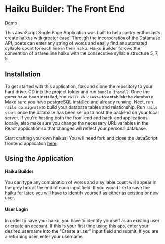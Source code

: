 # Haiku Builder: The Front End

[Demo](https://www.youtube.com/watch?v=Qnsh0I7ycZ0&feature=youtu.be)

This JavaScript Single Page Application was built to help poetry enthusiasts create haikus with greater ease! Through the incorporation of the Datamuse API, poets can enter any string of words and easily find an automated syllable count for each line in their haiku. Haiku Builder follows the convention of a three line haiku with the consecutive syllable structure 5, 7, 5.

<!-- #### Ex. -->

<!-- Insert an example of a haiku poem  -->

## Installation
To get started with this application, fork and clone the repository to your hard drive. CD into the project folder and run `bundle install`. Once the gems have been installed, run `rails db:create` to establish the database. Make sure you have postgreSQL installed and already running. Next, run `rails db:migrate` to build your database tables and relationship. Run `rails start` once the database has been set up to host the backend on your local server. If you're hosting both the front-end and back-end applications locally, also make sure you change the necessary URL variables in the React application so that changes will reflect your personal database.

Start crafting your own haikus! You will need fork and clone the JavaScript frontend application [here](https://github.com/estherk15/haiku_frontend).

## Using the Application

#### Haiku Builder

You can type any combination of words and a syllable count will appear in the grey box at the end of each input field. If you would like to save the haiku for later, you will have to identify yourself as either an existing or new user.

#### User Login  

In order to save your haiku, you have to identify yourself as an existing user or create an account. If this is your first time using this app, enter your desired username into the "Create a user" input field and submit. If you are a returning user, enter your username.

<!-- Insert a gif of the user login page -->
